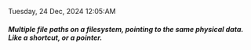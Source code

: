 Tuesday, 24 Dec, 2024 12:05:AM

##### *Multiple file paths on a filesystem, pointing to the same physical data.  Like a shortcut, or a pointer.*